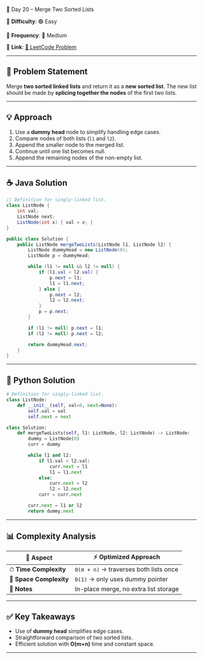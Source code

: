 🌟 Day 20 – Merge Two Sorted Lists

📌 **Difficulty**: 🟢 Easy

📌 **Frequency**: 🔁 Medium

📌 **Link**: [🔗 LeetCode Problem](https://leetcode.com/problems/merge-two-sorted-lists/)

---

## 📝 Problem Statement

Merge **two sorted linked lists** and return it as a **new sorted list**.
The new list should be made by **splicing together the nodes** of the first two lists.

---

## 💡 Approach

1. Use a **dummy head** node to simplify handling edge cases.
2. Compare nodes of both lists (`l1` and `l2`).
3. Append the smaller node to the merged list.
4. Continue until one list becomes null.
5. Append the remaining nodes of the non-empty list.

---

## ☕ Java Solution

```java
// Definition for singly-linked list.
class ListNode {
    int val;
    ListNode next;
    ListNode(int x) { val = x; }
}

public class Solution {
    public ListNode mergeTwoLists(ListNode l1, ListNode l2) {
        ListNode dummyHead = new ListNode(0);
        ListNode p = dummyHead;

        while (l1 != null && l2 != null) {
            if (l1.val < l2.val) {
                p.next = l1;
                l1 = l1.next;
            } else {
                p.next = l2;
                l2 = l2.next;
            }
            p = p.next;
        }

        if (l1 != null) p.next = l1;
        if (l2 != null) p.next = l2;

        return dummyHead.next;
    }
}
```

---

## 🐍 Python Solution

```python
# Definition for singly-linked list.
class ListNode:
    def __init__(self, val=0, next=None):
        self.val = val
        self.next = next

class Solution:
    def mergeTwoLists(self, l1: ListNode, l2: ListNode) -> ListNode:
        dummy = ListNode(0)
        curr = dummy

        while l1 and l2:
            if l1.val < l2.val:
                curr.next = l1
                l1 = l1.next
            else:
                curr.next = l2
                l2 = l2.next
            curr = curr.next

        curr.next = l1 or l2
        return dummy.next
```

---

## 📊 Complexity Analysis

| 🔎 Aspect               | ⚡ Optimized Approach                   |
| ----------------------- | -------------------------------------- |
| ⏱ **Time Complexity**   | `O(m + n)` → traverses both lists once |
| 💾 **Space Complexity** | `O(1)` → only uses dummy pointer       |
| 📝 **Notes**            | In-place merge, no extra list storage  |

---

## ✅ Key Takeaways

* Use of **dummy head** simplifies edge cases.
* Straightforward comparison of two sorted lists.
* Efficient solution with **O(m+n)** time and constant space.

---
